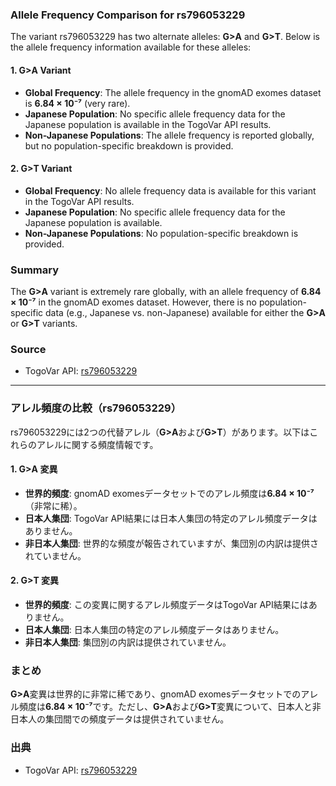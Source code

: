 ### Allele Frequency Comparison for rs796053229
The variant rs796053229 has two alternate alleles: **G>A** and **G>T**. Below is the allele frequency information available for these alleles:

#### 1. **G>A Variant**
- **Global Frequency**: The allele frequency in the gnomAD exomes dataset is **6.84 × 10⁻⁷** (very rare).
- **Japanese Population**: No specific allele frequency data for the Japanese population is available in the TogoVar API results.
- **Non-Japanese Populations**: The allele frequency is reported globally, but no population-specific breakdown is provided.

#### 2. **G>T Variant**
- **Global Frequency**: No allele frequency data is available for this variant in the TogoVar API results.
- **Japanese Population**: No specific allele frequency data for the Japanese population is available.
- **Non-Japanese Populations**: No population-specific breakdown is provided.

### Summary
The **G>A** variant is extremely rare globally, with an allele frequency of **6.84 × 10⁻⁷** in the gnomAD exomes dataset. However, there is no population-specific data (e.g., Japanese vs. non-Japanese) available for either the **G>A** or **G>T** variants.

### Source
- TogoVar API: [rs796053229](https://togovar.org)

---

### アレル頻度の比較（rs796053229）
rs796053229には2つの代替アレル（**G>A**および**G>T**）があります。以下はこれらのアレルに関する頻度情報です。

#### 1. **G>A 変異**
- **世界的頻度**: gnomAD exomesデータセットでのアレル頻度は**6.84 × 10⁻⁷**（非常に稀）。
- **日本人集団**: TogoVar API結果には日本人集団の特定のアレル頻度データはありません。
- **非日本人集団**: 世界的な頻度が報告されていますが、集団別の内訳は提供されていません。

#### 2. **G>T 変異**
- **世界的頻度**: この変異に関するアレル頻度データはTogoVar API結果にはありません。
- **日本人集団**: 日本人集団の特定のアレル頻度データはありません。
- **非日本人集団**: 集団別の内訳は提供されていません。

### まとめ
**G>A**変異は世界的に非常に稀であり、gnomAD exomesデータセットでのアレル頻度は**6.84 × 10⁻⁷**です。ただし、**G>A**および**G>T**変異について、日本人と非日本人の集団間での頻度データは提供されていません。

### 出典
- TogoVar API: [rs796053229](https://togovar.org)